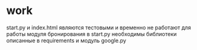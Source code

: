 # work
start.py и index.html являются тестовыми и временно не работают
для работы модуля бронирования в start.py необходимы библиотеки описанные в requirements и модуль google.py
